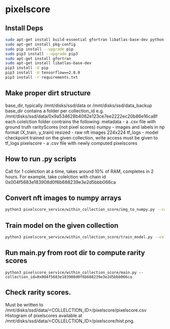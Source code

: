 # pixelscore

## Install Deps

```sh
sudo apt-get install build-essential gfortran libatlas-base-dev python-pip python-dev
sudo apt-get install pkg-config
sudo pip install --upgrade pip
sudo pip3 install --upgrade pip3
sudo apt-get install gfortran
sudo apt-get install libatlas-base-dev
pip3 install -U pip
pip3 install -U tensorflow==2.8.0
pip3 install -r requirements.txt
```

## Make proper dirt structure

base_dir, typically /mnt/disks/ssd/data or /mnt/disks/ssd/data_backup
base_dir contains a folder per collection_id e.g.
/mnt/disks/ssd/data/0x9a534628b4062e123ce7ee2222ec20b86e16ca8f 
each colelction folder contrains the following:
metadata -  a .csv file with ground truth rarityScores (not pixel scores)
numpy - images and labels in np format (X_train, y_train)
resized - raw nft images 224x224
tf_logs - model checkpoint trained on the given collection, write access must be given to tf_logs
pixelscore - a .csv file with newly computed pixelscores

## How to run .py scripts

Call for 1 colelction at a time, takes around 10% of RAM, completes in 2 hours. For example, take colelction with chain id 0x004f5683e183908d0f6b688239e3e2d5bbb066ca

## Convert nft images to numpy arrays

```sh
python3 pixelscore_service/within_collection_score/img_to_numpy.py --collection_id=0x004f5683e183908d0f6b688239e3e2d5bbb066ca
```

## Train model on the given collection

```sh
python3 pixelscore_service/within_collection_score/train_model.py --collection_id=0x004f5683e183908d0f6b688239e3e2d5bbb066ca
```

## Run main.py from root dir to compute rarity scores

```
python3 pixelscore_service/within_collection_score/main.py --collection_id=0x004f5683e183908d0f6b688239e3e2d5bbb066ca
```

## Check rarity scores.

Must be written to /mnt/disks/ssd/data/<COLLELCTION_ID>/pixelscore/pixelscore.csv  
Histogram of pixelscores available at /mnt/disks/ssd/data/<COLLELCTION_ID>/pixelscore/hist.png. 
